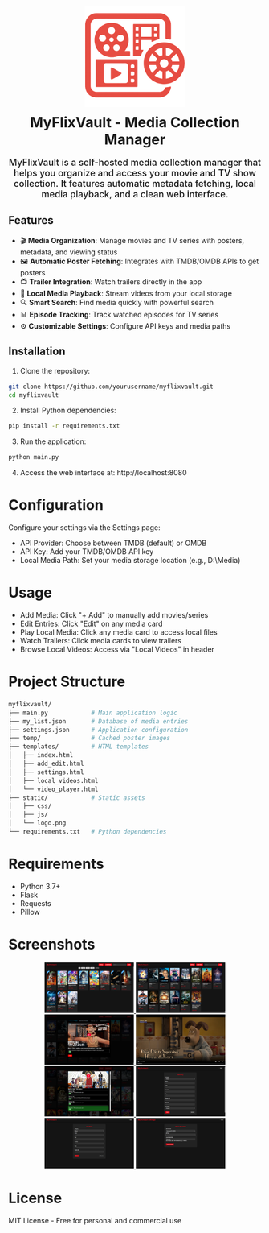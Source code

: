 <div align="center">
  <img src="https://raw.githubusercontent.com/yasserbdj96/MyFlixVault/main/static/logo.png" alt="MyFlixVault by yasserbdj96" height="200">
  <h1 style="margin: 10px 0;">MyFlixVault - Media Collection Manager</h1>
  <p style="font-size: 18px; font-weight: 500;">
  MyFlixVault is a self-hosted media collection manager that helps you organize and access your movie and TV show collection. It features automatic metadata fetching, local media playback, and a clean web interface.
  </p>
</div>

  ## Features

  - 🎬 **Media Organization**: Manage movies and TV series with posters, metadata, and viewing status
  - 🖼️ **Automatic Poster Fetching**: Integrates with TMDB/OMDB APIs to get posters
  - 📺 **Trailer Integration**: Watch trailers directly in the app
  - 💾 **Local Media Playback**: Stream videos from your local storage
  - 🔍 **Smart Search**: Find media quickly with powerful search
  - 📊 **Episode Tracking**: Track watched episodes for TV series
  - ⚙️ **Customizable Settings**: Configure API keys and media paths

  ## Installation

  1. Clone the repository:
  ```bash
  git clone https://github.com/yourusername/myflixvault.git
  cd myflixvault
  ```
  2. Install Python dependencies:

```bash
pip install -r requirements.txt
```

  3. Run the application:
  ```bash
  python main.py
```

  4. Access the web interface at: http://localhost:8080

  # Configuration
  Configure your settings via the Settings page:
  - API Provider: Choose between TMDB (default) or OMDB
  - API Key: Add your TMDB/OMDB API key
  - Local Media Path: Set your media storage location (e.g., D:\Media)

  # Usage
  - Add Media: Click "+ Add" to manually add movies/series
  - Edit Entries: Click "Edit" on any media card
  - Play Local Media: Click any media card to access local files
  - Watch Trailers: Click media cards to view trailers
  - Browse Local Videos: Access via "Local Videos" in header

  # Project Structure
  ```bash
  myflixvault/
├── main.py            # Main application logic
├── my_list.json       # Database of media entries
├── settings.json      # Application configuration
├── temp/              # Cached poster images
├── templates/         # HTML templates
│   ├── index.html
│   ├── add_edit.html
│   ├── settings.html
│   ├── local_videos.html
│   └── video_player.html
├── static/            # Static assets
│   ├── css/
│   ├── js/
│   └── logo.png
└── requirements.txt   # Python dependencies
```

  # Requirements
  - Python 3.7+
  - Flask
  - Requests
  - Pillow

  # Screenshots

<div align="center">
    <a href="https://raw.githubusercontent.com/yasserbdj96/MyFlixVault/main/Screenshot/Screenshot_1.png">
        <img height="100" src="https://raw.githubusercontent.com/yasserbdj96/MyFlixVault/main/Screenshot/Screenshot_1.png" alt="">
    </a>
    <a href="https://raw.githubusercontent.com/yasserbdj96/MyFlixVault/main/Screenshot/Screenshot_2.png">
        <img height="100" src="https://raw.githubusercontent.com/yasserbdj96/MyFlixVault/main/Screenshot/Screenshot_2.png" alt="">
    </a>
    <a href="https://raw.githubusercontent.com/yasserbdj96/MyFlixVault/main/Screenshot/Screenshot_3.png">
        <img height="100" src="https://raw.githubusercontent.com/yasserbdj96/MyFlixVault/main/Screenshot/Screenshot_3.png" alt="">
    </a>
    <a href="https://raw.githubusercontent.com/yasserbdj96/MyFlixVault/main/Screenshot/Screenshot_4.png">
        <img height="100" src="https://raw.githubusercontent.com/yasserbdj96/MyFlixVault/main/Screenshot/Screenshot_4.png" alt="">
    </a>
    <a href="https://raw.githubusercontent.com/yasserbdj96/MyFlixVault/main/Screenshot/Screenshot_5.png">
        <img height="100" src="https://raw.githubusercontent.com/yasserbdj96/MyFlixVault/main/Screenshot/Screenshot_5.png" alt="">
    </a>
    <a href="https://raw.githubusercontent.com/yasserbdj96/MyFlixVault/main/Screenshot/Screenshot_6.png">
        <img height="100" src="https://raw.githubusercontent.com/yasserbdj96/MyFlixVault/main/Screenshot/Screenshot_6.png" alt="">
    </a>
    <a href="https://raw.githubusercontent.com/yasserbdj96/MyFlixVault/main/Screenshot/Screenshot_7.png">
        <img height="100" src="https://raw.githubusercontent.com/yasserbdj96/MyFlixVault/main/Screenshot/Screenshot_7.png" alt="">
    </a>
    <a href="https://raw.githubusercontent.com/yasserbdj96/MyFlixVault/main/Screenshot/Screenshot_8.png">
        <img height="100" src="https://raw.githubusercontent.com/yasserbdj96/MyFlixVault/main/Screenshot/Screenshot_8.png" alt="">
    </a>
</div>

  # License
  MIT License - Free for personal and commercial use
  
